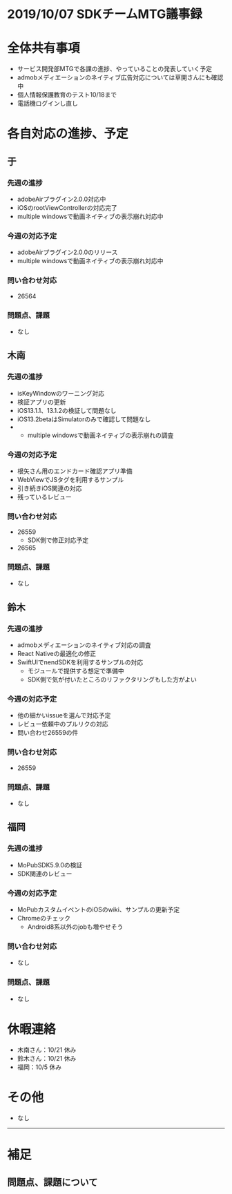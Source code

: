 # 2019/10/07 SDKチームMTG議事録

# 全体共有事項
- サービス開発部MTGで各課の進捗、やっていることの発表していく予定
- admobメディエーションのネイティブ広告対応については草開さんにも確認中
- 個人情報保護教育のテスト10/18まで
- 電話機ログインし直し

# 各自対応の進捗、予定
## 于
### 先週の進捗
- adobeAirプラグイン2.0.0対応中
- iOSのrootViewControllerの対応完了
- multiple windowsで動画ネイティブの表示崩れ対応中
### 今週の対応予定
- adobeAirプラグイン2.0.0のリリース
- multiple windowsで動画ネイティブの表示崩れ対応中

### 問い合わせ対応
- 26564

### 問題点、課題
- なし



## 木南
### 先週の進捗
- isKeyWindowのワーニング対応
- 検証アプリの更新
- iOS13.1.1、13.1.2の検証して問題なし
- iOS13.2betaはSimulatorのみで確認して問題なし
- - multiple windowsで動画ネイティブの表示崩れの調査

### 今週の対応予定
- 根矢さん用のエンドカード確認アプリ準備
- WebViewでJSタグを利用するサンプル
- 引き続きiOS関連の対応
- 残っているレビュー

### 問い合わせ対応
- 26559
  - SDK側で修正対応予定
- 26565

### 問題点、課題
- なし

## 鈴木
### 先週の進捗
- admobメディエーションのネイティブ対応の調査
- React Nativeの最適化の修正
- SwiftUIでnendSDKを利用するサンプルの対応
  - モジュールで提供する想定で準備中
  - SDK側で気が付いたところのリファクタリングもした方がよい

### 今週の対応予定
- 他の細かいissueを選んで対応予定
- レビュー依頼中のプルリクの対応
- 問い合わせ26559の件

### 問い合わせ対応
- 26559

### 問題点、課題
- なし

## 福岡
### 先週の進捗
- MoPubSDK5.9.0の検証
- SDK関連のレビュー

### 今週の対応予定
- MoPubカスタムイベントのiOSのwiki、サンプルの更新予定
- Chromeのチェック
  - Android8系以外のjobも増やせそう

### 問い合わせ対応
- なし

### 問題点、課題
- なし

# 休暇連絡
- 木南さん：10/21 休み
- 鈴木さん：10/21 休み
- 福岡：10/5 休み

# その他
- なし

----

# 補足
## 問題点、課題について
